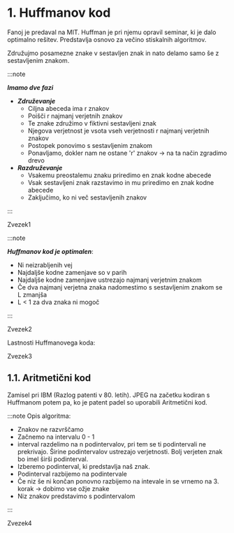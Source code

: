 # 1. Huffmanov kod

Fanoj je predaval na MIT. Huffman je pri njemu opravil seminar, ki je dalo optimalno rešitev. Predstavlja osnovo za večino stiskalnih algoritmov.

Združujmo posamezne znake v sestavljen znak in nato delamo samo še z sestavljenim znakom.

:::note

**_Imamo dve fazi_**

- **_Združevanje_**
  - Ciljna abeceda ima r znakov
  - Poišči r najmanj verjetnih znakov
  - Te znake združimo v fiktivni sestavljeni znak
  - Njegova verjetnost je vsota vseh verjetnosti r najmanj verjetnih znakov
  - Postopek ponovimo s sestavljenim znakom
  - Ponavljamo, dokler nam ne ostane 'r' znakov -> na ta način zgradimo drevo
- **_Razdruževanje_**
  - Vsakemu preostalemu znaku priredimo en znak kodne abecede
  - Vsak sestavljeni znak razstavimo in mu priredimo en znak kodne abecede
  - Zaključimo, ko ni več sestavljenih znakov

:::

Zvezek1

:::note

**_Huffmanov kod je optimalen_**:

- Ni neizrabljenih vej
- Najdaljše kodne zamenjave so v parih
- Najdaljše kodne zamenjave ustrezajo najmanj verjetnim znakom
- Če dva najmanj verjetna znaka nadomestimo s sestavljenim znakom se L zmanjša
- L < 1 za dva znaka ni mogoč

:::

Zvezek2

Lastnosti Huffmanovega koda:

Zvezek3

## 1.1. Aritmetični kod

Zamisel pri IBM (Razlog patenti v 80. letih). JPEG na začetku kodiran s Huffmanom potem pa, ko je patent padel so uporabili Aritmetični kod.

:::note
Opis algoritma:

- Znakov ne razvrščamo
- Začnemo na intervalu 0 - 1
- interval razdelimo na n podintervalov, pri tem se ti podintervali ne prekrivajo. Širine podintervalov ustrezajo verjetnosti. Bolj verjeten znak bo imel širši podinterval.
- Izberemo podinterval, ki predstavlja naš znak.
- Podinterval razbijemo na podintervale
- Če niz še ni končan ponovno razbijemo na intevale in se vrnemo na 3. korak -> dobimo vse ožje znake
- Niz znakov predstavimo s podintervalom

:::

Zvezek4
